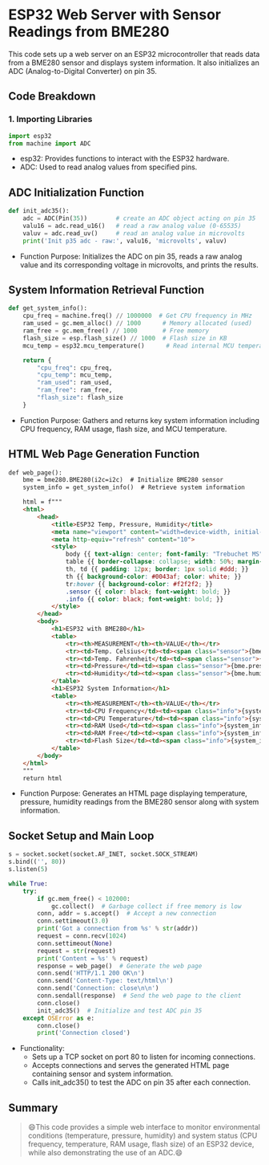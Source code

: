 # ESP32 Web Server with Sensor Readings from BME280  

This code sets up a web server on an ESP32 microcontroller that reads data from a BME280 sensor and displays system information. It also initializes an ADC (Analog-to-Digital Converter) on pin 35.  

## Code Breakdown  

### 1. Importing Libraries  
```py  
import esp32  
from machine import ADC
```
- esp32: Provides functions to interact with the ESP32 hardware.
- ADC: Used to read analog values from specified pins.

## ADC Initialization Function

```py
def init_adc35():  
    adc = ADC(Pin(35))        # create an ADC object acting on pin 35  
    valu16 = adc.read_u16()   # read a raw analog value (0-65535)  
    valuv = adc.read_uv()     # read an analog value in microvolts  
    print('Init p35 adc - raw:', valu16, 'microvolts', valuv)
```
- Function Purpose: Initializes the ADC on pin 35, reads a raw analog value and its corresponding voltage in microvolts, and prints the results.

## System Information Retrieval Function

```py
def get_system_info():  
    cpu_freq = machine.freq() // 1000000  # Get CPU frequency in MHz  
    ram_used = gc.mem_alloc() // 1000      # Memory allocated (used)  
    ram_free = gc.mem_free() // 1000       # Free memory  
    flash_size = esp.flash_size() // 1000  # Flash size in KB  
    mcu_temp = esp32.mcu_temperature()      # Read internal MCU temperature in Celsius  

    return {  
        "cpu_freq": cpu_freq,  
        "cpu_temp": mcu_temp,  
        "ram_used": ram_used,  
        "ram_free": ram_free,  
        "flash_size": flash_size  
    }
```
- Function Purpose: Gathers and returns key system information including CPU frequency, RAM usage, flash size, and MCU temperature.

## HTML Web Page Generation Function

```html
def web_page():  
    bme = bme280.BME280(i2c=i2c)  # Initialize BME280 sensor  
    system_info = get_system_info()  # Retrieve system information  

    html = f"""  
    <html>  
        <head>  
            <title>ESP32 Temp, Pressure, Humidity</title>  
            <meta name="viewport" content="width=device-width, initial-scale=1">  
            <meta http-equiv="refresh" content="10">  
            <style>   
                body {{ text-align: center; font-family: "Trebuchet MS", Arial; margin: 0; padding: 20px; }}  
                table {{ border-collapse: collapse; width: 50%; margin-left: auto; margin-right: auto; }}  
                th, td {{ padding: 12px; border: 1px solid #ddd; }}  
                th {{ background-color: #0043af; color: white; }}  
                tr:hover {{ background-color: #f2f2f2; }}  
                .sensor {{ color: black; font-weight: bold; }}  
                .info {{ color: black; font-weight: bold; }}  
            </style>  
        </head>  
        <body>  
            <h1>ESP32 with BME280</h1>  
            <table>  
                <tr><th>MEASUREMENT</th><th>VALUE</th></tr>  
                <tr><td>Temp. Celsius</td><td><span class="sensor">{bme.temperatureC}</span></td></tr>  
                <tr><td>Temp. Fahrenheit</td><td><span class="sensor">{bme.temperatureF}</span></td></tr>  
                <tr><td>Pressure</td><td><span class="sensor">{bme.pressure}</span></td></tr>  
                <tr><td>Humidity</td><td><span class="sensor">{bme.humidity}</span></td></tr>  
            </table>  
            <h1>ESP32 System Information</h1>  
            <table>  
                <tr><th>MEASUREMENT</th><th>VALUE</th></tr>  
                <tr><td>CPU Frequency</td><td><span class="info">{system_info['cpu_freq']} MHz</span></td></tr>  
                <tr><td>CPU Temperature</td><td><span class="info">{system_info['cpu_temp']} C</span></td></tr>  
                <tr><td>RAM Used</td><td><span class="info">{system_info['ram_used']} Kb</span></td></tr>  
                <tr><td>RAM Free</td><td><span class="info">{system_info['ram_free']} Kb</span></td></tr>  
                <tr><td>Flash Size</td><td><span class="info">{system_info['flash_size']} Kb</span></td></tr>  
            </table>  
        </body>  
    </html>  
    """  
    return html
```
- Function Purpose: Generates an HTML page displaying temperature, pressure, humidity readings from the BME280 sensor along with system information.

## Socket Setup and Main Loop
```py
s = socket.socket(socket.AF_INET, socket.SOCK_STREAM)  
s.bind(('', 80))  
s.listen(5)  

while True:  
    try:  
        if gc.mem_free() < 102000:  
            gc.collect()  # Garbage collect if free memory is low  
        conn, addr = s.accept()  # Accept a new connection  
        conn.settimeout(3.0)  
        print('Got a connection from %s' % str(addr))  
        request = conn.recv(1024)  
        conn.settimeout(None)  
        request = str(request)  
        print('Content = %s' % request)  
        response = web_page()  # Generate the web page  
        conn.send('HTTP/1.1 200 OK\n')  
        conn.send('Content-Type: text/html\n')  
        conn.send('Connection: close\n\n')  
        conn.sendall(response)  # Send the web page to the client  
        conn.close()  
        init_adc35()  # Initialize and test ADC pin 35  
    except OSError as e:  
        conn.close()  
        print('Connection closed')
```
- Functionality:
  - Sets up a TCP socket on port 80 to listen for incoming connections.
  - Accepts connections and serves the generated HTML page containing sensor and system information.
  - Calls init_adc35() to test the ADC on pin 35 after each connection.

## Summary
> 😄This code provides a simple web interface to monitor environmental conditions (temperature, pressure, humidity) and system status (CPU frequency, temperature, RAM usage, flash size) of an ESP32 device, while also demonstrating the use of an ADC.😄

